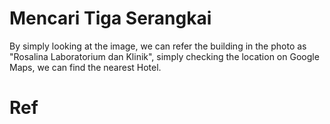 # Mencari Tiga Serangkai

By simply looking at the image, we can refer the building in the photo as "Rosalina Laboratorium dan Klinik", simply checking the location on Google Maps, we can find the nearest Hotel.


# Ref
